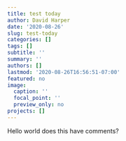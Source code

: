 ```yaml
---
title: test today
author: David Harper
date: '2020-08-26'
slug: test-today
categories: []
tags: []
subtitle: ''
summary: ''
authors: []
lastmod: '2020-08-26T16:56:51-07:00'
featured: no
image:
  caption: ''
  focal_point: ''
  preview_only: no
projects: []
---
```


Hello world does this have comments?